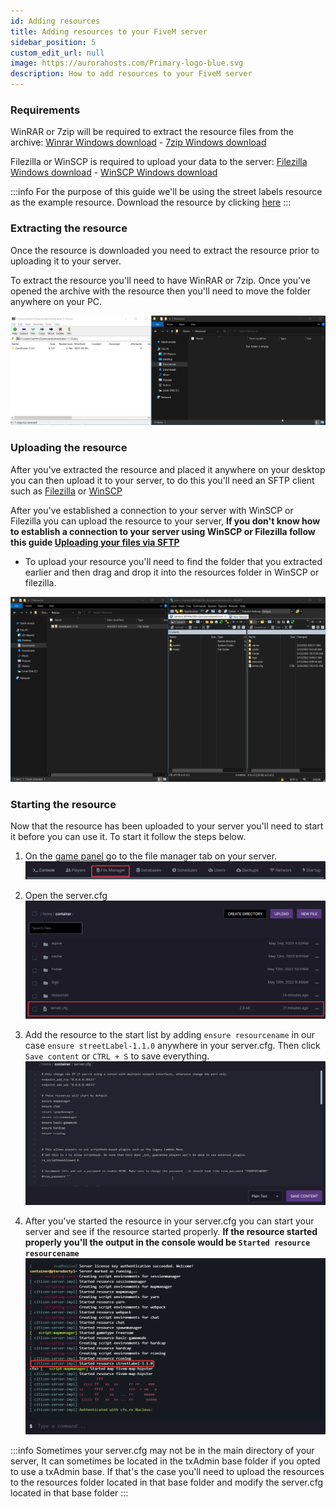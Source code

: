 ```yaml
---
id: Adding resources
title: Adding resources to your FiveM server
sidebar_position: 5
custom_edit_url: null
image: https://aurorahosts.com/Primary-logo-blue.svg
description: How to add resources to your FiveM server
---
```


### Requirements
WinRAR or 7zip will be required to extract the resource files from the archive: [Winrar Windows download](https://www.win-rar.com/fileadmin/winrar-versions/winrar/winrar-x64-611.exe) - [7zip Windows download](https://www.7-zip.org/a/7z2107-x64.exe) 

Filezilla or WinSCP is required to upload your data to the server: [Filezilla Windows download](https://download.filezilla-project.org/client/FileZilla_3.59.0_win64_sponsored-setup.exe) - [WinSCP Windows download](https://winscp.net/download/WinSCP-5.19.6-Setup.exe)

:::info 
For the purpose of this guide we'll be using the street labels resource as the example resource. Download the resource by clicking [here](https://github.com/codibez/streetLabel/archive/refs/tags/v1.1.0.zip)
:::

### Extracting the resource

Once the resource is downloaded you need to extract the resource prior to uploading it to your server.

To extract the resource you'll need to have WinRAR or 7zip. Once you've opened the archive with the resource then you'll need to move the folder anywhere on your PC.

![Moving the resource](../../../images/Game_servers/gta/adding_resource/Moving_resource.gif)

### Uploading the resource

After you've extracted the resource and placed it anywhere on your desktop you can then upload it to your server, to do this you'll need an SFTP client such as [Filezilla](https://download.filezilla-project.org/client/FileZilla_3.59.0_win64_sponsored2-setup.exe) or [WinSCP](https://winscp.net/eng/download.php)

After you've established a connection to your server with WinSCP or Filezilla you can upload the resource to your server, **If you don't know how to establish a connection to your server using WinSCP or Filezilla follow this guide [Uploading your files via SFTP](../Uploading%20files%20via%20SFTP.md)**

- To upload your resource you'll need to find the folder that you extracted earlier and then drag and drop it into the resources folder in WinSCP or filezilla.

![Uploading your resource](../../../images/Game_servers/gta/adding_resource/Upload_resource.gif)

### Starting the resource

Now that the resource has been uploaded to your server you'll need to start it before you can use it. To start it follow the steps below.

1. On the [game panel](https://gp.aurorahosts.com) go to the file manager tab on your server.
![File manager](../../../images/Game_servers/gta/adding_resource/file_manager.png)

2. Open the server.cfg
![Opening server.cfg](../../../images/Game_servers/gta/adding_resource/open_servercfg.png)

3. Add the resource to the start list by adding `ensure resourcename` in our case `ensure streetLabel-1.1.0` anywhere in your server.cfg. Then click `Save content` or `CTRL + S` to save everything.
![Starting the resource](../../../images/Game_servers/gta/adding_resource/starting_resource.gif)

4. After you've started the resource in your server.cfg you can start your server and see if the resource started properly. **If the resource started properly you'll the output in the console would be `Started resource resourcename`**
![Console](../../../images/Game_servers/gta/adding_resource/console.png)

:::info
Sometimes your server.cfg may not be in the main directory of your server, It can sometimes be located in the txAdmin base folder if you opted to use a txAdmin base. If that's the case you'll need to upload the resources to the resources folder located in that base folder and modify the server.cfg located in that base folder
::: 